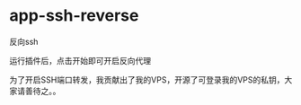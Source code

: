 app-ssh-reverse
===============

反向ssh

运行插件后，点击开始即可开启反向代理

为了开启SSH端口转发，我贡献出了我的VPS，开源了可登录我的VPS的私钥，大家请善待之。。
